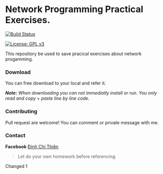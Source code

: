 # Network Programming Practical Exercises.
[![Build Status](https://travis-ci.org/dcthienit1997/network_programming.svg?branch=master)](https://travis-ci.org/dcthienit1997/network_programming)

[![License: GPL v3](https://img.shields.io/badge/License-GPLv3-blue.svg)](https://www.gnu.org/licenses/gpl-3.0)

This repository be used to save pracical exercises about network progamming.
### Download
You can free download to your local and refer it.

***Note:***
*When downloading you can not immediatly install or run. You only read and copy + paste line by line code.*
### Contributing
Pull request are welcome!
You can comment or private message with me.
### Contact
**Facebook** [Đinh Chí Thiên](https://www.facebook.com/thuhoachithien)

>Let do your own homework before referencing.

Changed 1

